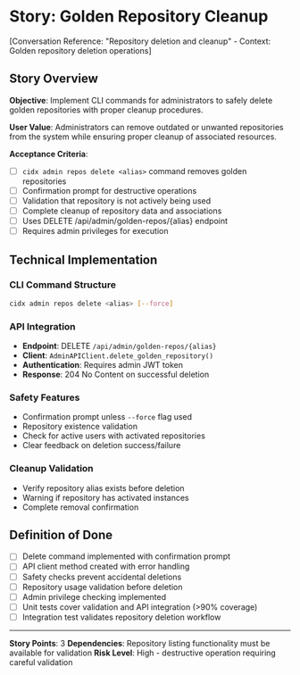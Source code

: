 # Story: Golden Repository Cleanup

[Conversation Reference: "Repository deletion and cleanup" - Context: Golden repository deletion operations]

## Story Overview

**Objective**: Implement CLI commands for administrators to safely delete golden repositories with proper cleanup procedures.

**User Value**: Administrators can remove outdated or unwanted repositories from the system while ensuring proper cleanup of associated resources.

**Acceptance Criteria**:
- [ ] `cidx admin repos delete <alias>` command removes golden repositories
- [ ] Confirmation prompt for destructive operations
- [ ] Validation that repository is not actively being used
- [ ] Complete cleanup of repository data and associations
- [ ] Uses DELETE /api/admin/golden-repos/{alias} endpoint
- [ ] Requires admin privileges for execution

## Technical Implementation

### CLI Command Structure
```bash
cidx admin repos delete <alias> [--force]
```

### API Integration
- **Endpoint**: DELETE `/api/admin/golden-repos/{alias}`
- **Client**: `AdminAPIClient.delete_golden_repository()`
- **Authentication**: Requires admin JWT token
- **Response**: 204 No Content on successful deletion

### Safety Features
- Confirmation prompt unless `--force` flag used
- Repository existence validation
- Check for active users with activated repositories
- Clear feedback on deletion success/failure

### Cleanup Validation
- Verify repository alias exists before deletion
- Warning if repository has activated instances
- Complete removal confirmation

## Definition of Done
- [ ] Delete command implemented with confirmation prompt
- [ ] API client method created with error handling
- [ ] Safety checks prevent accidental deletions
- [ ] Repository usage validation before deletion
- [ ] Admin privilege checking implemented
- [ ] Unit tests cover validation and API integration (>90% coverage)
- [ ] Integration test validates repository deletion workflow

---

**Story Points**: 3
**Dependencies**: Repository listing functionality must be available for validation
**Risk Level**: High - destructive operation requiring careful validation